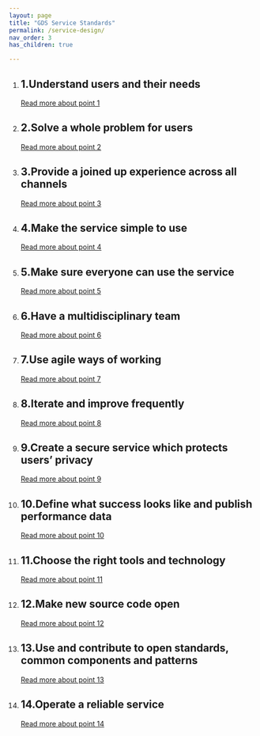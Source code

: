 ```yaml
---
layout: page
title: "GDS Service Standards"
permalink: /service-design/
nav_order: 3
has_children: true

---
```


1. ## 1.Understand users and their needs

   [Read more about point 1](https://www.gov.uk/service-manual/service-standard/point-1-understand-user-needs)

2. ## 2.Solve a whole problem for users

   [Read more about point 2](https://www.gov.uk/service-manual/service-standard/point-2-solve-a-whole-problem)

3. ## 3.Provide a joined up experience across all channels

   [Read more about point 3](https://www.gov.uk/service-manual/service-standard/point-3-join-up-across-channels)

4. ## 4.Make the service simple to use

   [Read more about point 4](https://www.gov.uk/service-manual/service-standard/point-4-make-the-service-simple-to-use)

5. ## 5.Make sure everyone can use the service

   [Read more about point 5](https://www.gov.uk/service-manual/service-standard/point-5-make-sure-everyone-can-use-the-service)

6. ## 6.Have a multidisciplinary team

   [Read more about point 6](https://www.gov.uk/service-manual/service-standard/point-6-have-a-multidisciplinary-team)

7. ## 7.Use agile ways of working

   [Read more about point 7](https://www.gov.uk/service-manual/service-standard/point-7-use-agile-ways-of-working)

8. ## 8.Iterate and improve frequently

   [Read more about point 8](https://www.gov.uk/service-manual/service-standard/point-8-iterate-and-improve-frequently)

9. ## 9.Create a secure service which protects users’ privacy

   [Read more about point 9](https://www.gov.uk/service-manual/service-standard/point-9-create-a-secure-service)

10. ## 10.Define what success looks like and publish performance data

    [Read more about point 10](https://www.gov.uk/service-manual/service-standard/point-10-define-success-publish-performance-data)

11. ## 11.Choose the right tools and technology

    [Read more about point 11](https://www.gov.uk/service-manual/service-standard/point-11-choose-the-right-tools-and-technology)

12. ## 12.Make new source code open

    [Read more about point 12](https://www.gov.uk/service-manual/service-standard/point-12-make-new-source-code-open)

13. ## 13.Use and contribute to open standards, common components and patterns

    [Read more about point 13](https://www.gov.uk/service-manual/service-standard/point-13-use-common-standards-components-patterns)

14. ## 14.Operate a reliable service

    [Read more about point 14](https://www.gov.uk/service-manual/service-standard/point-14-operate-a-reliable-service)